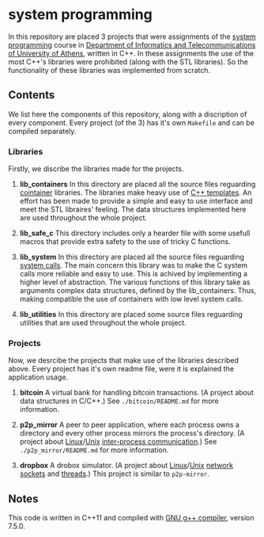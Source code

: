 # system programming

In this repository are placed 3 projects that were assignments of the [system programming](https://en.wikipedia.org/wiki/Systems_programming) course in [Department of Informatics and Telecommunications of University of Athens](https://www.di.uoa.gr/en), written in C++. In these assignments the use of the most C++'s libraries were prohibited (along with the STL libraries). So the functionality of these libraries was implemented from scratch.

## Contents

We list here the components of this repository, along with a discription of every component. Every project (of the 3) has it's own `Makefile` and can be compiled separately. 

### Libraries

Firstly, we discribe the libraries made for the projects.

1. **lib_containers** In this directory are placed all the source files reguarding [cointainer](https://en.wikipedia.org/wiki/Container_(abstract_data_type)) libraries. The libraries make heavy use of [C++ templates](http://www.cplusplus.com/doc/oldtutorial/templates/). An effort has been made to provide a simple and easy to use interface and meet the STL libraires' feeling. The data structures implemented here are used throughout the whole project.

2. **lib_safe_c** This directory includes only a hearder file with some usefull macros that provide extra safety to the use of tricky C functions.

3. **lib_system** In this directory are placed all the source files reguarding [system calls](https://en.wikipedia.org/wiki/System_call). The main concern this library was to make the C system calls more reliable and easy to use. This is achived by implementing a higher level of abstraction. The various functions of this library take as arguments complex data structures, defined by the lib_containers. Thus, making compatible the use of containers with low level system calls.

4. **lib_utilities** In this directory are placed some source files reguarding utilities that are used throughout the whole project.

### Projects

Now, we desrcibe the projects that make use of the libraries described above. Every project has it's own readme file, were it is explained the application usage.

1. **bitcoin** A virtual bank for handling bitcoin transactions. (A project about data structures in C/C++.) See `./bitcoin/README.md` for more information.

2. **p2p_mirror** A peer to peer application, where each process owns a directory and every other process mirrors the process's directory. (A project about [Linux](https://en.wikipedia.org/wiki/Linux)/[Unix](https://en.wikipedia.org/wiki/Unix) [inter-process communication](https://en.wikipedia.org/wiki/Inter-process_communication).) See `./p2p_mirror/README.md` for more information.

3. **dropbox** A drobox simulator. (A project about [Linux](https://en.wikipedia.org/wiki/Linux)/[Unix](https://en.wikipedia.org/wiki/Unix) [network sockets]([https://en.wikipedia.org/wiki/Network_socket) and [threads]([https://en.wikipedia.org/wiki/Thread_(computing)).) This project is similar to `p2p-mirror`.

## Notes

This code is written in C++11 and compiled with [GNU g++ compiler](https://en.wikipedia.org/wiki/GNU_Compiler_Collection#Languages), version 7.5.0.
